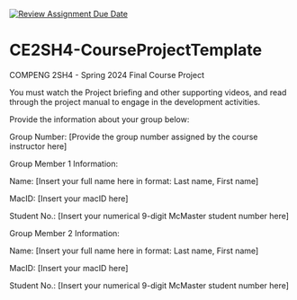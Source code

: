 [![Review Assignment Due Date](https://classroom.github.com/assets/deadline-readme-button-24ddc0f5d75046c5622901739e7c5dd533143b0c8e959d652212380cedb1ea36.svg)](https://classroom.github.com/a/RyhQHA96)
# CE2SH4-CourseProjectTemplate
COMPENG 2SH4 - Spring 2024
Final Course Project

You must watch the Project briefing and other supporting videos, and read through the project manual to engage in the development activities.

Provide the information about your group below:

Group Number: [Provide the group number assigned by the course instructor here]

Group Member 1 Information:

Name: [Insert your full name here in format: Last name, First name]

MacID: [Insert your macID here]

Student No.: [Insert your numerical 9-digit McMaster student number here]

Group Member 2 Information:

Name: [Insert your full name here in format: Last name, First name]

MacID: [Insert your macID here]

Student No.: [Insert your numerical 9-digit McMaster student number here]